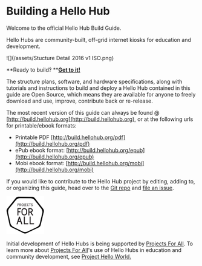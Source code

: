 # Building a Hello Hub

Welcome to the official Hello Hub Build Guide.

Hello Hubs are community-built, off-grid internet kiosks for education and development.

![](/assets/Stucture Detail 2016 v1 ISO.png)

**Ready to build? **[**Get to it!**](overview.md)

The structure plans, software, and hardware specifications, along with tutorials and instructions to build and deploy a Hello Hub contained in this guide are Open Source, which means they are available for anyone to freely download and use, improve, contribute back or re-release.

The most recent version of this guide can always be found @ [http://build.hellohub.org](http://build.hellohub.org), or at the following urls for printable/ebook formats:

* Printable PDF [http://build.hellohub.org/pdf](http://build.hellohub.org/pdf)
* ePub ebook format: [http://build.hellohub.org/epub](http://build.hellohub.org/epub)
* Mobi ebook format: [http://build.hellohub.org/mobi](http://build.hellohub.org/mobi)

If you would like to contribute to the Hello Hub project by editing, adding to, or organizing this guide, head over to the [Git repo](https://github.com/hellohubs/documentation) and [file an issue](https://github.com/hellohubs/documentation/issues).

![PFA](images/PFA-black-SM.png)

Initial development of Hello Hubs is being supported by [Projects For All](http://projectsforall.org/). To learn more about [Projects For All](http://projectsforall.org/)'s use of Hello Hubs in education and community development, see [Project Hello World.](http://projecthelloworld.org/)

